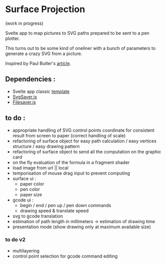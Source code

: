 # Surface Projection
(work in progress)


Svelte app to map pictures to SVG paths prepared to be sent to a pen plotter.

This turns out to be some kind of oneliner with a bunch of parameters to generate a crazy SVG from a picture.

Inspired by Paul Butler's [article](https://nb.paulbutler.org/surface-projection/).


## Dependencies :
*  Svelte app classic [template](https://github.com/sveltejs/template)
*  [SvgSaver.js](https://github.com/Hypercubed/svgsaver)
*  [Filesaver.js](https://github.com/eligrey/FileSaver.js)



## to do :
*  appropriate handling of SVG control points coordinate for consistent result from screen to paper (correct handling of scale)
*  refactoring of surface object for easy path calculation / easy vertices structure / easy drawing pattern
*  refactoring of surface object to send all the computation on the graphic card
*  on the fly evaluation of the formula in a fragment shader
*  load image from url || local
* temporisation of mouse drag input to prevent computing
* surface ui :
    *    paper color
    *    pen color
    *    paper size
* gcode ui :
    *    begin / end / pen up / pen down commands
    *    drawing speed & translate speed
*  svg to gcode translation
*  estimation of path length in millimeters -> estimation of drawing time
* presentation mode (show drawing only at maximum available size)

### to do v2
* multilayering
* control point selection for gcode command editing